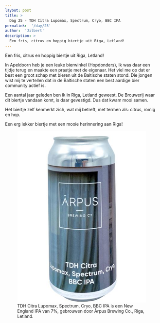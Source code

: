 ```yaml
---
layout: post
title: >
  Dag 25 - TDH Citra Lupomax, Spectrum, Cryo, BBC IPA
permalink:  '/day/25'
author:  'Jilbert'
description: >
  Een fris, citrus en hoppig biertje uit Riga, Letland!
---
```

<p class='intro'><span class='dropcap'>E</span>en fris, citrus en hoppig biertje uit Riga, Letland!</p>

In Apeldoorn heb je een leuke bierwinkel (Hopdonders), Ik was daar een tijdje terug en maakte een praatje met de eigenaar. Het viel me op dat er best een groot schap met bieren uit de Baltische staten stond. Die jongen wist mij te vertellen dat in de Baltische staten een best aardige bier community actief is.

Een aantal jaar geleden ben ik in Riga, Letland geweest. De Brouwerij waar dit biertje vandaan komt, is daar gevestigd. Dus dat kwam mooi samen.

Het biertje zelf kenmerkt zich, wat mij betreft, met termen als: citrus, romig en hop.

Een erg lekker biertje met een mooie herinnering aan Riga!


<figure><img src='/assets/img/day_25.jpg' alt=''/> <figcaption>TDH Citra Lupomax, Spectrum, Cryo, BBC IPA is een New England IPA van 7%, gebrouwen door Ārpus Brewing Co., Riga, Letland.</figcaption></figure>
